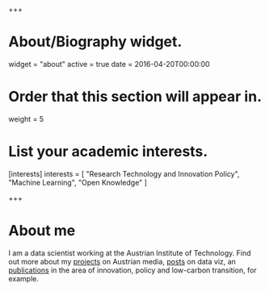 +++
# About/Biography widget.
widget = "about"
active = true
date = 2016-04-20T00:00:00

# Order that this section will appear in.
weight = 5

# List your academic interests.
[interests]
  interests = [
    "Research Technology and Innovation Policy",
    "Machine Learning",
    "Open Knowledge"
  ]

+++

# About me

I am a data scientist working at the Austrian Institute of Technology. Find out more about my [projects](#projects) on Austrian media, [posts](../post/_master/LICENSE_index.md) on data viz, an [publications](http://www.viz.netlify.com/#publications) in the area of innovation, policy and low-carbon transition, for example. 
